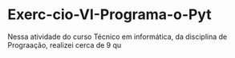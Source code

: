 # Exerc-cio-VI-Programa-o-Pyt
Nessa atividade do curso Técnico em informática, da disciplina de Prograação, realizei cerca de 9 qu
